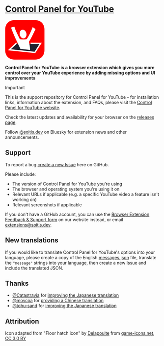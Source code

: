 # [Control Panel for YouTube](https://soitis.dev/control-panel-for-youtube)

[![](icons/icon128.png)](https://soitis.dev/control-panel-for-youtube)

**Control Panel for YouTube is a browser extension which gives you more control over your YouTube experience by adding missing options and UI improvements**

> [!IMPORTANT]
> This is the support repository for Control Panel for YouTube - for installation links, information about the extension, and FAQs, please visit the [Control Panel for YouTube website](https://soitis.dev/control-panel-for-youtube).

Check the latest updates and availability for your browser on the [releases page](https://github.com/insin/control-panel-for-youtube/releases).

Follow [@soitis.dev](https://bsky.app/profile/soitis.dev) on Bluesky for extension news and other announcements.

## Support

To report a bug [create a new Issue](https://github.com/insin/control-panel-for-youtube/issues/new) here on GitHub.

Please include:

- The version of Control Panel for YouTube you're using
- The browser and operating system you're using it on
- Relevant URLs if applicable (e.g. a specific YouTube video a feature isn't working on)
- Relevant screenshots if applicable

If you don't have a GitHub account, you can use the [Browser Extension Feedback & Support form](https://soitis.dev/extensions/feedback) on our website instead, or email [extensions@soitis.dev](mailto:extensions@soitis.dev).

## New translations

If you would like to translate Control Panel for YouTube's options into your language, please create a copy of the English [messages.json](./_locales/en/messages.json) file, translate the `"message"` strings into your language, then create a new Issue and include the translated JSON.

## Thanks

- [@Catastravia](https://github.com/Catastravia) for [improving the Japanese translation](https://github.com/insin/control-panel-for-youtube/issues/22)
- [@movcoa](https://github.com/movcoa) for [providing a Chinese translation](https://github.com/insin/control-panel-for-youtube/issues/67)
- [@tohu-sand](https://github.com/tohu-sand) for [improving the Japanese translation](https://github.com/insin/control-panel-for-youtube/pull/68)

## Attribution

Icon adapted from "Floor hatch icon" by [Delapouite](https://delapouite.com/) from [game-icons.net](https://game-icons.net), [CC 3.0 BY](https://creativecommons.org/licenses/by/3.0/)
